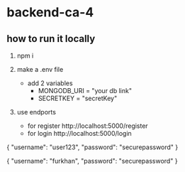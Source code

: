 # backend-ca-4

## how to run it locally

1. npm i 
2. make a .env file 
    - add 2 variables
        - MONGODB_URI = "your db link"
        - SECRETKEY = "secretKey" 

3. use endports 
    - for register http://localhost:5000/register
    - for login http://localhost:5000/login

{
  "username": "user123",
  "password": "securepassword"
}

{
  "username": "furkhan",
  "password": "securepassword"
}
